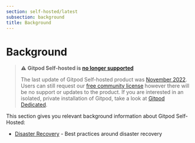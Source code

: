 ```yaml
---
section: self-hosted/latest
subsection: background
title: Background
---
```


<script context="module">
  export const prerender = true;
</script>

# Background

> ⚠️ **Gitpod Self-hosted is [no longer supported](/blog/introducing-gitpod-dedicated)**
>
> The last update of Gitpod Self-hosted product was [November 2022](/changelog/november-self-hosted-release). Users can still request our [free community license](/community-license) however there will be no support or updates to the product. If you are interested in an isolated, private installation of Gitpod, take a look at [Gitpod Dedicated](/dedicated).

This section gives you relevant background information about Gitpod Self-Hosted:

-   [Disaster Recovery](disaster-recovery) - Best practices around disaster recovery
